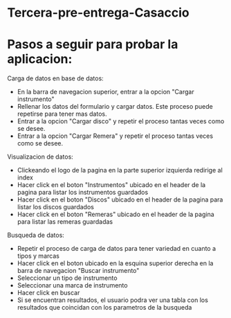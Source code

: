 # Tercera-pre-entrega-Casaccio

# Pasos a seguir para probar la aplicacion:

Carga de datos en base de datos:
- En la barra de navegacion superior, entrar a la opcion "Cargar instrumento"
- Rellenar los datos del formulario y cargar datos. Este proceso puede repetirse para tener mas datos.
- Entrar a la opcion "Cargar disco" y repetir el proceso tantas veces como se desee.
- Entrar a la opcion "Cargar Remera" y repetir el proceso tantas veces como se desee.

Visualizacion de datos:
- Clickeando el logo de la pagina en la parte superior izquierda redirige al index
- Hacer click en el boton "Instrumentos" ubicado en el header de la pagina para listar los instrumentos guardados
- Hacer click en el boton "Discos" ubicado en el header de la pagina para listar los discos guardados
- Hacer click en el boton "Remeras" ubicado en el header de la pagina para listar las remeras guardadas

Busqueda de datos:
- Repetir el proceso de carga de datos para tener variedad en cuanto a tipos y marcas
- Hacer click en el boton ubicado en la esquina superior derecha en la barra de navegacion "Buscar instrumento"
- Seleccionar un tipo de instrumento
- Seleccionar una marca de instrumento
- Hacer click en buscar
- Si se encuentran resultados, el usuario podra ver una tabla con los resultados que coincidan con los parametros de la busqueda



